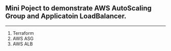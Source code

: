 ## Mini Poject to demonstrate AWS AutoScaling Group and Applicatoin LoadBalancer.

***
1. Terraform
2. AWS ASG
3. AWS ALB

